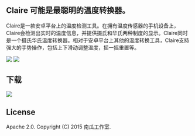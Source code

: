 ## Claire 可能是最聪明的温度转换器。

Claire是一款安卓平台上的温度检测工具。在拥有温度传感器的手机设备上，Claire会检测出实时的温度信息，并提供摄氏和华氏两种制度的显示。Claire同时是一个摄氏华氏温度转换器。相对于安卓平台上其他的温度转换工具，Claire支持强大的手势操作，包括上下滑动调整温度，摇一摇重置等。

![](https://cloud.githubusercontent.com/assets/5202391/5956270/4db77272-a7e7-11e4-9ded-870662efbe6f.jpg)
![](https://cloud.githubusercontent.com/assets/5202391/5956271/4dba20ee-a7e7-11e4-9f77-ddf6d9fbe90e.jpg)

## 下载

![](https://cloud.githubusercontent.com/assets/5202391/5971599/ea382910-a883-11e4-9b95-0c71a1ea0d3b.PNG)

## License

Apache 2.0. Copyright (C) 2015 南瓜工作室.